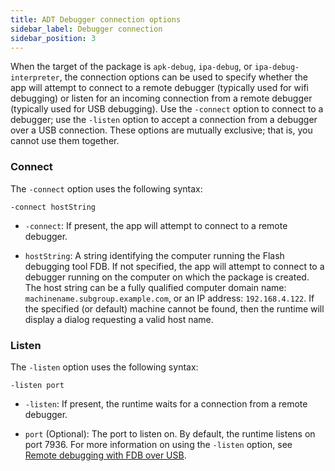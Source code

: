 ```yaml
---
title: ADT Debugger connection options
sidebar_label: Debugger connection 
sidebar_position: 3
---
```


When the target of the package is `apk-debug`, `ipa-debug`, or `ipa-debug-interpreter`, the connection options can be used to specify whether the app will attempt to connect to a remote debugger (typically used for wifi debugging) or listen for an incoming connection from a remote debugger (typically used for USB debugging). Use the `-connect` option to connect to a debugger; use the `-listen` option to accept a connection from a debugger over a USB connection. These options are mutually exclusive; that is, you cannot use them together.


### Connect

The `-connect` option uses the following syntax:

```
-connect hostString
```

- `-connect`: If present, the app will attempt to connect to a remote debugger.

- `hostString`: A string identifying the computer running the Flash debugging tool FDB. If not specified, the app will attempt to connect to a debugger running on the computer on which the package is created. The host string can be a fully qualified computer domain name: `machinename.subgroup.example.com`, or an IP address: `192.168.4.122`. If the specified (or default) machine cannot be found, then the runtime will display a dialog requesting a valid host name.


### Listen

The `-listen` option uses the following syntax:

```
-listen port
```

- `-listen`: If present, the runtime waits for a connection from a remote debugger.

- `port` (Optional): The port to listen on. By default, the runtime listens on port 7936. For more information on using the `-listen` option, see [Remote debugging with FDB over USB](https://help.adobe.com/en_US/air/build/WS901d38e593cd1bac7b2281cc12cd6bced97-8000.html).
